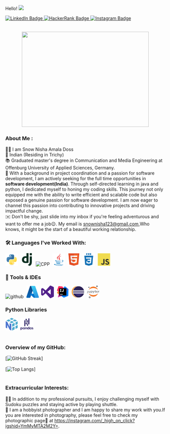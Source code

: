 Hello!
  <img src="https://media.giphy.com/media/hvRJCLFzcasrR4ia7z/giphy.gif" width="30px"/>
  
  <div id="badges">
   <a href="https://www.linkedin.com/in/snow-nisha-amala-doss-5452a9117/">
    <img src="https://img.shields.io/badge/LinkedIn-blue?style=for-the-badge&logo=linkedin&logoColor=white" alt="LinkedIn Badge"/>
  </a>
 
  <a href="https://www.hackerrank.com/snownisha123">
    <img src="https://img.shields.io/badge/HackerRank-grey?style=for-the-badge&logo=HackerRank&logoColor=white" alt="HackerRank Badge"/>
  </a>
 
  <a href="https://www.instagram.com/snow_nishaa/">
    <img src="https://img.shields.io/badge/Instagram-pink?style=for-the-badge&logo=Instagram&logoColor=violet" alt="Instagram Badge"/>
  </a>
  <br>
 <img src="https://komarev.com/ghpvc/?username=snownisha&style=flat-square&color=blue" alt=""/>
</div>
<br>

<div align="center">
  <img src="https://media.giphy.com/media/BferOKonYOspm28AiB/giphy.gif" width="400" height="300"/>
</div>


### About Me :
:mage_woman: I am Snow Nisha Amala Doss<br>
:house_with_garden: Indian (Residing in Trichy)<br>
:books: Graduated master's degree in Communication and Media Engineering at Offenburg University of Applied Sciences, Germany.<br>
:dart: With a background in project coordination and a passion for software development, I am actively seeking for the full time opportunities in **software development(India)**. Through self-directed learning in java and python, I dedicated myself to honing my coding skills. This journey not only equipped me with the ability to write efficient and scalable code but also exposed a genuine passion for software development. I am now eager to channel this passion into contributing to innovative projects and driving impactful change.<br>
:envelope: Don't be shy, just slide into my inbox if you're feeling adventurous and want to offer me a job:wink:. My email is snownisha123@gmail.com,Who knows, it might be the start of a beautiful working relationship.

### :hammer_and_wrench: Languages I've Worked With:
<div>
 <img src="https://github.com/devicons/devicon/blob/master/icons/python/python-original.svg"  title="Python" alt="Python" width="40" height="40"/>&nbsp;
 <img src="https://github.com/devicons/devicon/blob/master/icons/django/django-plain.svg"  title="Django" alt="Django" width="40" height="40"/>&nbsp;
 <img src="https://github.com/isocpp/logos/blob/master/cpp_logo.png"  title="cpp" alt="CPP" width="40" height="40"/>&nbsp;
 <img src="https://github.com/devicons/devicon/blob/master/icons/java/java-original.svg"  title="cpp" alt="CPP" width="40" height="40"/>&nbsp;
 <img src="https://github.com/devicons/devicon/blob/master/icons/html5/html5-original.svg" title="HTML5" alt="HTML" width="40" height="40"/>&nbsp; 
 <img src="https://github.com/devicons/devicon/blob/master/icons/css3/css3-plain-wordmark.svg"  title="CSS3" alt="CSS" width="40" height="40"/>&nbsp; 
 <img src="https://github.com/devicons/devicon/blob/master/icons/javascript/javascript-original.svg" title="js" alt="js" width="40" height="40"/>&nbsp;
 

</div>

### :wrench: Tools & IDEs
<div>
<img src="https://github.com/snownisha/snownisha/assets/93483438/b0fc60fa-a231-45f8-a522-e095023fac05"  title="github" alt="github" width="40" height="40"/>&nbsp;
<img src="https://github.com/devicons/devicon/blob/master/icons/azure/azure-original.svg"  title="azure_repo" alt="azure" width="40" height="40"/>&nbsp;
<img src="https://github.com/devicons/devicon/blob/master/icons/visualstudio/visualstudio-plain.svg" title="Visual Studio Code" alt="VSC" width="40" height="40"/>&nbsp;
<img src="https://github.com/devicons/devicon/blob/master/icons/intellij/intellij-original.svg" title="IntelliJ IDEA" alt="IntelliJ IDEA" width="40" height="40"/>&nbsp;
<img src="https://github.com/devicons/devicon/blob/master/icons/eclipse/eclipse-original.svg" title="Eclipse" alt="Eclipse" width="40" height="40"/>&nbsp;
<img src="https://github.com/devicons/devicon/blob/master/icons/jupyter/jupyter-original-wordmark.svg" title="Jupyter" alt="Jupyter" width="40" height="40"/>&nbsp;
</div>

### Python Libraries
<div>
<img src="https://github.com/devicons/devicon/blob/master/icons/numpy/numpy-original.svg"  title="Numpy" alt="Numpy" width="40" height="40"/>&nbsp;
<img src="https://github.com/devicons/devicon/blob/master/icons/pandas/pandas-plain-wordmark.svg"  title="pandas" alt="pandas" width="40" height="40"/>&nbsp;

</div>
<br>

### Overview of my GitHub:
[![GitHub Streak](http://github-readme-streak-stats.herokuapp.com?user=snownisha&theme=dark&background=000000)] <br><br>
[![Top Langs](https://github-readme-stats.vercel.app/api/top-langs/?username=snownisha&langs_count=10&theme=vision-friendly-dark)]<br><br>

### Extracurricular Interests: 
💁‍♀️ In addition to my professional pursuits, I enjoy challenging myself with Sudoku puzzles and staying active by playing shuttle.<br>
:camera_flash: I am a hobbyist photographer and I am happy to share my work with you.If you are interested in photography, please feel free to check my photographic page🎥 at https://instagram.com/_high_on_click?igshid=YmMyMTA2M2Y=.
